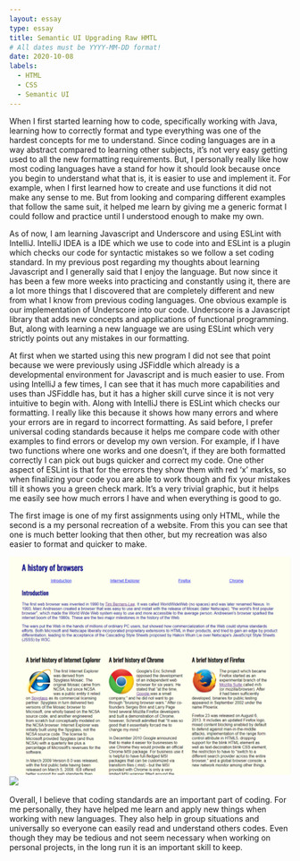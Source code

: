 ```yaml
---
layout: essay
type: essay
title: Semantic UI Upgrading Raw HMTL
# All dates must be YYYY-MM-DD format!
date: 2020-10-08
labels:
  - HTML
  - CSS
  - Semantic UI
---
```



When I first started learning how to code, specifically working with Java, learning how to correctly format and type everything was one of the hardest concepts for me to understand. Since coding languages are in a way abstract compared to learning other subjects, it’s not very easy getting used to all the new formatting requirements. But, I personally really like how most coding languages have a stand for how it should look because once you begin to understand what that is, it is easier to use and implement it. For example, when I first learned how to create and use functions it did not make any sense to me. But from looking and comparing different examples that follow the same suit, it helped me learn by giving me a generic format I could follow and practice until I understood enough to make my own. 

As of now, I am learning Javascript and Underscore and using ESLint with IntelliJ. IntelliJ IDEA is a IDE which we use to code into and ESLint is a plugin which checks our code for syntactic mistakes so we follow a set coding standard. In my previous post regarding my thoughts about learning Javascript and I generally said that I enjoy the language. But now since it has been a few more weeks into practicing and constantly using it, there are a lot more things that I discovered that are completely different and new from what I know from previous coding languages. One obvious example is our implementation of Underscore into our code. Underscore is a Javascript library that adds new concepts and applications of functional programming. But, along with learning a new language we are using ESLint which very strictly points out any mistakes in our formatting. 

At first when we started using this new program I did not see that point because we were previously using JSFiddle which already is a developmental environment for Javascript and is much easier to use. From using IntelliJ a few times, I can see that it has much more capabilities and uses than JSFiddle has, but it has a higher skill curve since it is not very intuitive to begin with. Along with IntelliJ there is ESLint which checks our formatting. I really like this because it shows how many errors and where your errors are in regard to incorrect formatting. As said before, I prefer universal coding standards because it helps me compare code with other examples to find errors or develop my own version. For example, if I have two functions where one works and one doesn’t, if they are both formatted correctly I can pick out bugs quicker and correct my code. One other aspect of ESLint is that for the errors they show them with red ‘x’ marks, so when finalizing your code you are able to work though and fix your mistakes till it shows you a green check mark. It’s a very trivial graphic, but it helps me easily see how much errors I have and when everything is good to go. 

The first image is one of my first assignments using only HTML, while the second is a my personal recreation of a website. From this you can see that one is much better looking that then other, but my recreation was also easier to format and quicker to make. 

<img class="ui medium left floated rounded image" src="../images/rawHTML.PNG"> 

<img class="ui medium left floated rounded image" src="../images/colourpop.recreation.PNG"> 

Overall, I believe that coding standards are an important part of coding. For me personally, they have helped me learn and apply new things when working with new languages. They also help in group situations and universally so everyone can easily read and understand others codes. Even though they may be tedious and not seem necessary when working on personal projects, in the long run it is an important skill to keep. 
